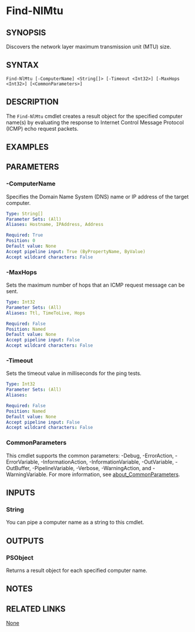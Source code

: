 ﻿---
external help file: PoshToolbox-help.xml
Module Name: PoshToolbox
online version: https://github.com/PoshAJ/PoshToolbox/blob/main/docs/Find-NlMtu.md
schema: 2.0.0
---

# Find-NlMtu

## SYNOPSIS

Discovers the network layer maximum transmission unit (MTU) size.

## SYNTAX

```
Find-NlMtu [-ComputerName] <String[]> [-Timeout <Int32>] [-MaxHops <Int32>] [<CommonParameters>]
```

## DESCRIPTION

The `Find-NlMtu` cmdlet creates a result object for the specified computer name(s) by evaluating the response to Internet Control Message Protocol (ICMP) echo request packets.

## EXAMPLES

## PARAMETERS

### -ComputerName

Specifies the Domain Name System (DNS) name or IP address of the target computer.

```yaml
Type: String[]
Parameter Sets: (All)
Aliases: Hostname, IPAddress, Address

Required: True
Position: 0
Default value: None
Accept pipeline input: True (ByPropertyName, ByValue)
Accept wildcard characters: False
```

### -MaxHops

Sets the maximum number of hops that an ICMP request message can be sent.

```yaml
Type: Int32
Parameter Sets: (All)
Aliases: Ttl, TimeToLive, Hops

Required: False
Position: Named
Default value: None
Accept pipeline input: False
Accept wildcard characters: False
```

### -Timeout

Sets the timeout value in milliseconds for the ping tests.

```yaml
Type: Int32
Parameter Sets: (All)
Aliases:

Required: False
Position: Named
Default value: None
Accept pipeline input: False
Accept wildcard characters: False
```

### CommonParameters

This cmdlet supports the common parameters: -Debug, -ErrorAction, -ErrorVariable, -InformationAction, -InformationVariable, -OutVariable, -OutBuffer, -PipelineVariable, -Verbose, -WarningAction, and -WarningVariable. For more information, see [about_CommonParameters](http://go.microsoft.com/fwlink/?LinkID=113216).

## INPUTS

### String

You can pipe a computer name as a string to this cmdlet.

## OUTPUTS

### PSObject

Returns a result object for each specified computer name.

## NOTES

## RELATED LINKS

[None]()

